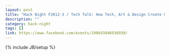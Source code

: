 ```yaml
---
layout: post
title: "Hack Night F2012-3 / Tech Talk: How Tech, Art & Design Create Great Startups"
description: ""
category: hack-night
tags: []
link: https://www.facebook.com/events/198643846936930/
---
```

{% include JB/setup %}
